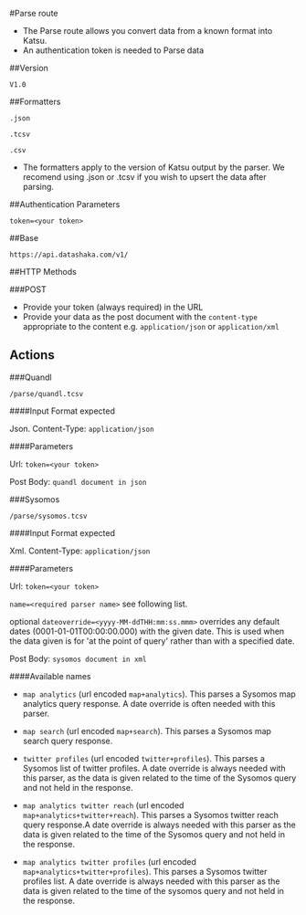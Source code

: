 #Parse route


- The Parse route allows you convert data from a known format into Katsu.
- An authentication token is needed to Parse data

##Version

```
V1.0
```

##Formatters

```
.json
```
```
.tcsv
```
```
.csv
```

- The formatters apply to the version of Katsu output by the parser. We recomend using .json or .tcsv if you wish to upsert the data after parsing.


##Authentication Parameters

```
token=<your token>
```

##Base

```language-http
https://api.datashaka.com/v1/
```

##HTTP Methods

###POST
- Provide your token (always required) in the URL
- Provide your data as the post document with the ```content-type``` appropriate to the content e.g. ```application/json``` or ```application/xml```

## Actions

###Quandl

```language-http
/parse/quandl.tcsv
```

####Input Format expected

Json. 
Content-Type: ```application/json```

####Parameters

Url: ```token=<your token>```

Post Body: `quandl document in json`

###Sysomos

```language-http
/parse/sysomos.tcsv
```

####Input Format expected

Xml. 
Content-Type: ```application/json```

####Parameters

Url: ```token=<your token>```

```name=<required parser name>``` see following list.

optional ```dateoverride=<yyyy-MM-ddTHH:mm:ss.mmm>``` overrides any default dates (0001-01-01T00:00:00.000) with the given date. This is used when the data given is for 'at the point of query' rather than with a specified date.

Post Body: `sysomos document in xml`

####Available names

- `map analytics` (url encoded `map+analytics`). This parses a Sysomos map analytics query response. A date override is often needed with this parser.

- `map search` (url encoded `map+search`). This parses a Sysomos map search query response.
    
- `twitter profiles` (url encoded `twitter+profiles`). This parses a Sysomos list of twitter profiles. A date override is always needed with this parser, as the data is given related to the time of the Sysomos query and not held in the response.
    
- `map analytics twitter reach` (url encoded `map+analytics+twitter+reach`). This parses a Sysomos twitter reach query response.A date override is always needed with this parser as the data is given related to the time of the Sysomos query and not held in the response.
    
- `map analytics twitter profiles` (url encoded `map+analytics+twitter+profiles`). This parses a Sysomos twitter profiles list. A date override is always needed with this parser as the data is given related to the time of the sysomos query and not held in the response.

